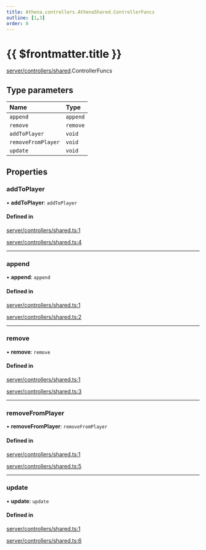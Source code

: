 ```yaml
---
title: Athena.controllers.AthenaShared.ControllerFuncs
outline: [1,3]
order: 0
---
```


# {{ $frontmatter.title }}


[server/controllers/shared](../modules/server_controllers_shared.md).ControllerFuncs

## Type parameters

| Name | Type |
| :------ | :------ |
| `append` | `append` |
| `remove` | `remove` |
| `addToPlayer` | `void` |
| `removeFromPlayer` | `void` |
| `update` | `void` |

## Properties

### addToPlayer

• **addToPlayer**: `addToPlayer`

#### Defined in

[server/controllers/shared.ts:1](https://github.com/Stuyk/altv-athena/blob/36098eb/src/core/server/controllers/shared.ts#L1)

[server/controllers/shared.ts:4](https://github.com/Stuyk/altv-athena/blob/36098eb/src/core/server/controllers/shared.ts#L4)

___

### append

• **append**: `append`

#### Defined in

[server/controllers/shared.ts:1](https://github.com/Stuyk/altv-athena/blob/36098eb/src/core/server/controllers/shared.ts#L1)

[server/controllers/shared.ts:2](https://github.com/Stuyk/altv-athena/blob/36098eb/src/core/server/controllers/shared.ts#L2)

___

### remove

• **remove**: `remove`

#### Defined in

[server/controllers/shared.ts:1](https://github.com/Stuyk/altv-athena/blob/36098eb/src/core/server/controllers/shared.ts#L1)

[server/controllers/shared.ts:3](https://github.com/Stuyk/altv-athena/blob/36098eb/src/core/server/controllers/shared.ts#L3)

___

### removeFromPlayer

• **removeFromPlayer**: `removeFromPlayer`

#### Defined in

[server/controllers/shared.ts:1](https://github.com/Stuyk/altv-athena/blob/36098eb/src/core/server/controllers/shared.ts#L1)

[server/controllers/shared.ts:5](https://github.com/Stuyk/altv-athena/blob/36098eb/src/core/server/controllers/shared.ts#L5)

___

### update

• **update**: `update`

#### Defined in

[server/controllers/shared.ts:1](https://github.com/Stuyk/altv-athena/blob/36098eb/src/core/server/controllers/shared.ts#L1)

[server/controllers/shared.ts:6](https://github.com/Stuyk/altv-athena/blob/36098eb/src/core/server/controllers/shared.ts#L6)
